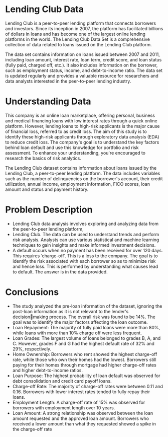 #  Lending Club Data 
Lending Club is a peer-to-peer lending platform that connects borrowers and investors. Since its inception in 2007, the platform has facilitated billions of dollars in loans and has become one of the largest online lending platforms in the world. The Lending Club Data Set is a comprehensive collection of data related to loans issued on the Lending Club platform.

The data set contains information on loans issued between 2007 and 2011, including loan amount, interest rate, loan term, credit score, and loan status (fully paid, charged off, etc.). It also includes information on the borrower, such as employment status, income, and debt-to-income ratio. The data set is updated regularly and provides a valuable resource for researchers and data analysts interested in the peer-to-peer lending industry.

# Understanding Data
This company is an online loan marketplace, offering personal, business and medical financing loans with low interest rates through a quick online platform. However, lending loans to high-risk applicants is the major cause of financial loss, referred to as credit loss. The aim of this study is to identify these high-risk applicants through exploratory data analysis (EDA) to reduce credit loss. The company's goal is to understand the key factors behind loan default and use this knowledge for portfolio and risk assessment. To enhance your understanding, you're encouraged to research the basics of risk analytics.

The Lending Club dataset contains information about loans issued by the Lending Club, a peer-to-peer lending platform. The data includes variables such as the number of delinquencies on the borrower's account, their credit utilization, annual income, employment information, FICO scores, loan amount and status and payment history.

# Problem Description
- Lending Club data analysis involves exploring and analyzing data from the peer-to-peer lending platform, 
- Lending Club. The data can be used to understand trends and perform risk analysis. Analysts can use 
  various statistical and machine learning techniques to gain insights and make informed investment 
  decisions.
- A default occurs when no payment has been received for over 120 days. This requires ‘charge-off’. This is 
  a loss to the company. The goal is to identify the risk associated with each borrower so as to minimize 
  risk and hence loss. This is performed by understanding what causes lead to default. The answer is in the 
  data provided.

# Conclusions
* The study analyzed the pre-loan information of the dataset, ignoring the post-loan information as it is not relevant to the lender's decisionmaking process. The 
 overall risk was found to be 14%. The goal was to identify the major factors affecting the loan outcome.
* Loan Repayment: The majority of fully paid loans were more than 80%, while loans with more than 10% charge off were less frequent.
* Loan Grades: The largest volume of loans belonged to grades B, A, and C. However, grades F and G had the highest default rate of 32% and 
 29%, respectively.
* Home Ownership: Borrowers who rent showed the highest charge-off rate, while those who own their homes had the lowest. Borrowers still 
 paying for their homes through mortgage had higher charge-off rates and higher debt-to-income ratios.
* Loan Purpose: The highest probability of loan default was observed for debt consolidation and credit card payoff loans.
* Charge-off Rate: The majority of charge-off rates were between 0.11 and 0.16. Borrowers with lower interest rates tended to fully repay their 
 loans.
*  Employment Length: A charge-off rate of 15% was observed for borrowers with employment length over 10 years.
* Loan Amount: A strong relationship was observed between the loan amount requested and the approved loan amount. Borrowers who received 
 a lower amount than what they requested showed a spike in the charge-off rate
